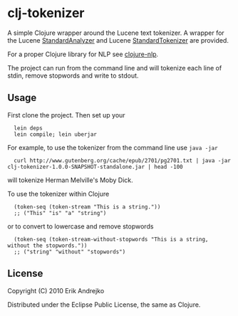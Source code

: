 # clj-tokenizer

A simple Clojure wrapper around the Lucene text tokenizer.  A wrapper for the Lucene [StandardAnalyzer](http://lucene.apache.org/java/3_0_3/api/core/org/apache/lucene/analysis/standard/StandardAnalyzer.html) and Lucene [StandardTokenizer](http://lucene.apache.org/java/3_0_3/api/core/org/apache/lucene/analysis/standard/StandardTokenizer.html) are provided.

For a proper Clojure library for NLP see [clojure-nlp](https://github.com/dakrone/clojure-opennlp).

The project can run from the command line and will tokenize each line of stdin, remove stopwords and write to stdout.

## Usage

First clone the project.  Then set up your 

      lein deps
      lein compile; lein uberjar

For example, to use the tokenizer from the command line use `java -jar`

      curl http://www.gutenberg.org/cache/epub/2701/pg2701.txt | java -jar clj-tokenizer-1.0.0-SNAPSHOT-standalone.jar | head -100


will tokenize Herman Melville's Moby Dick.

To use the tokenizer within Clojure

      (token-seq (token-stream "This is a string."))
      ;; ("This" "is" "a" "string")

or to convert to lowercase and remove stopwords

      (token-seq (token-stream-without-stopwords "This is a string, without the stopwords."))
      ;; ("string" "without" "stopwords")

## License

Copyright (C) 2010 Erik Andrejko

Distributed under the Eclipse Public License, the same as Clojure.
